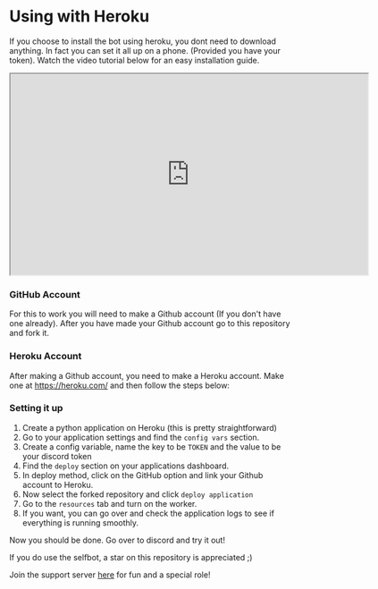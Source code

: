 # Using with Heroku

If you choose to install the bot using heroku, you dont need to download anything. In fact you can set it all up on a phone. (Provided you have your token). Watch the video tutorial below for an easy installation guide.
<div>
<iframe 
width="640" height="360" src="https://www.youtube.com/embed/1c0fJ8KcHcM">
</iframe>
</div>

### GitHub Account

For this to work you will need to make a Github account (If you don't have one already). After you have made your Github account go to this repository and fork it.

### Heroku Account

After making a Github account, you need to make a Heroku account. Make one at https://heroku.com/ and then follow the steps below: 

### Setting it up

1. Create a python application on Heroku (this is pretty straightforward)
2. Go to your application settings and find the `config vars` section. 
3. Create a config variable, name the key to be `TOKEN` and the value to be your discord token
4. Find the `deploy` section on your applications dashboard.
5. In deploy method, click on the GitHub option and link your Github account to Heroku.
6. Now select the forked repository and click `deploy application`
7. Go to the `resources` tab and turn on the worker.
8. If you want, you can go over and check the application logs to see if everything is running smoothly.

Now you should be done. Go over to discord and try it out!

If you do use the selfbot, a star on this repository is appreciated ;)

Join the support server [here](https://discord.gg/pmQSbAd) for fun and a special role!
